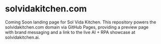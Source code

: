 # solvidakitchen.com
Coming Soon landing page for Sol Vida Kitchen.   This repository powers the solvidakitchen.com domain via GitHub Pages,   providing a preview page with brand messaging and a link to the live AI + RPA showcase at solvidakitchen.ai.
